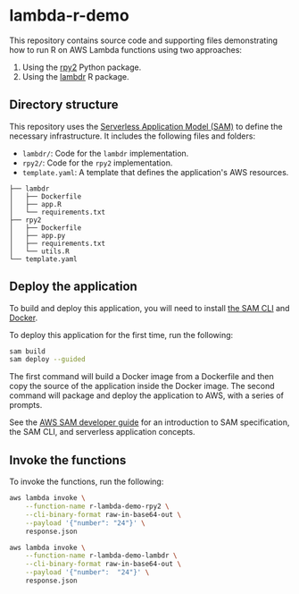 # lambda-r-demo 

This repository contains source code and supporting files demonstrating how to run R on AWS Lambda functions using two approaches: 

1. Using the [rpy2](https://rpy2.github.io/) Python package. 
2. Using the [lambdr](https://lambdr.mdneuzerling.com/) R package. 

## Directory structure 
This repository uses the [Serverless Application Model (SAM)](https://docs.aws.amazon.com/serverless-application-model/latest/developerguide) to define the necessary infrastructure. It includes the following files and folders:
- `lambdr/`: Code for the `lambdr` implementation. 
- `rpy2/`: Code for the `rpy2` implementation. 
- `template.yaml`: A template that defines the application's AWS resources. 

```
├── lambdr
│   ├── Dockerfile
│   ├── app.R
│   └── requirements.txt
├── rpy2
│   ├── Dockerfile
│   ├── app.py
│   ├── requirements.txt
│   └── utils.R
└── template.yaml
```

## Deploy the application

To build and deploy this application, you will need to install [the SAM CLI](https://docs.aws.amazon.com/serverless-application-model/latest/developerguide/serverless-sam-cli-install.html) and [Docker](https://hub.docker.com/search/?type=edition&offering=community). 

To deploy this application for the first time, run the following:

```bash
sam build
sam deploy --guided
```

The first command will build a Docker image from a Dockerfile and then copy the source of the application inside the Docker image. The second command will package and deploy the application to AWS, with a series of prompts. 

See the [AWS SAM developer guide](https://docs.aws.amazon.com/serverless-application-model/latest/developerguide/what-is-sam.html) for an introduction to SAM specification, the SAM CLI, and serverless application concepts.

## Invoke the functions 

To invoke the functions, run the following: 

```bash
aws lambda invoke \
    --function-name r-lambda-demo-rpy2 \
    --cli-binary-format raw-in-base64-out \
    --payload '{"number": "24"}' \
    response.json
```

```bash
aws lambda invoke \
    --function-name r-lambda-demo-lambdr \
    --cli-binary-format raw-in-base64-out \
    --payload '{"number":  "24"}' \
    response.json
```